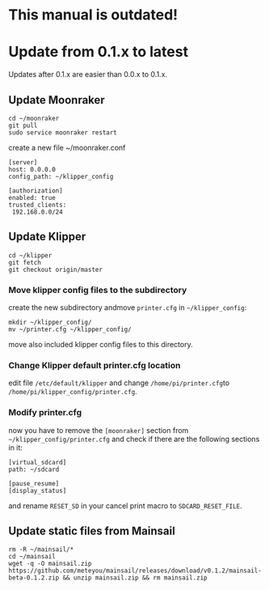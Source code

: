 # This manual is outdated!

# Update from 0.1.x to latest
Updates after 0.1.x are easier than 0.0.x to 0.1.x.

## Update Moonraker
```
cd ~/moonraker
git pull
sudo service moonraker restart
```

create a new file ~/moonraker.conf
```editorconfig
[server]
host: 0.0.0.0
config_path: ~/klipper_config

[authorization]
enabled: true
trusted_clients:
 192.168.0.0/24
```

## Update Klipper
```
cd ~/klipper
git fetch
git checkout origin/master
```

### Move klipper config files to the subdirectory
create the new subdirectory andmove `printer.cfg` in `~/klipper_config`:
```
mkdir ~/klipper_config/
mv ~/printer.cfg ~/klipper_config/
```
move also included klipper config files to this directory.

### Change Klipper default printer.cfg location
edit file `/etc/default/klipper` and change `/home/pi/printer.cfg`to `/home/pi/klipper_config/printer.cfg`.

### Modify printer.cfg
now you have to remove the `[moonraker]` section from `~/klipper_config/printer.cfg` and check if there are the following sections in it:
```
[virtual_sdcard]
path: ~/sdcard

[pause_resume]
[display_status]
```

and rename `RESET_SD` in your cancel print macro to `SDCARD_RESET_FILE`. 

## Update static files from Mainsail
```
rm -R ~/mainsail/*
cd ~/mainsail
wget -q -O mainsail.zip https://github.com/meteyou/mainsail/releases/download/v0.1.2/mainsail-beta-0.1.2.zip && unzip mainsail.zip && rm mainsail.zip
```